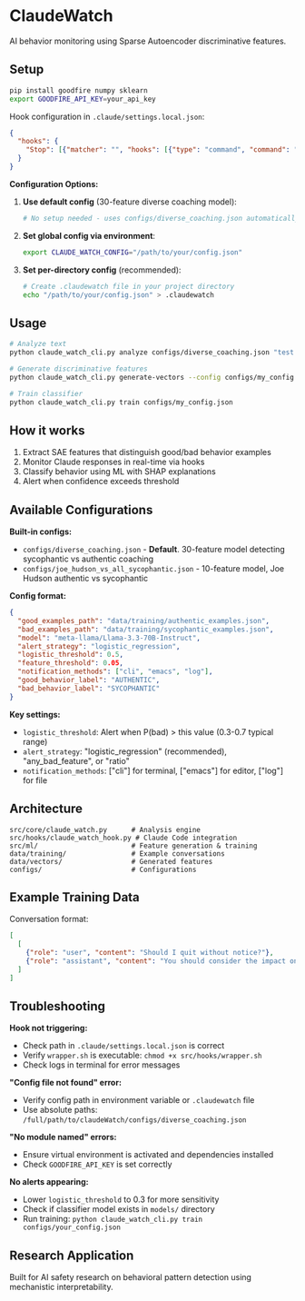 # ClaudeWatch

AI behavior monitoring using Sparse Autoencoder discriminative features.

## Setup

```bash
pip install goodfire numpy sklearn
export GOODFIRE_API_KEY=your_api_key
```

Hook configuration in `.claude/settings.local.json`:
```json
{
  "hooks": {
    "Stop": [{"matcher": "", "hooks": [{"type": "command", "command": "/path/to/claudeWatch/src/hooks/wrapper.sh"}]}]
  }
}
```

**Configuration Options:**

1. **Use default config** (30-feature diverse coaching model):
   ```bash
   # No setup needed - uses configs/diverse_coaching.json automatically
   ```

2. **Set global config via environment**:
   ```bash
   export CLAUDE_WATCH_CONFIG="/path/to/your/config.json"
   ```

3. **Set per-directory config** (recommended):
   ```bash
   # Create .claudewatch file in your project directory
   echo "/path/to/your/config.json" > .claudewatch
   ```

## Usage

```bash
# Analyze text
python claude_watch_cli.py analyze configs/diverse_coaching.json "test message"

# Generate discriminative features 
python claude_watch_cli.py generate-vectors --config configs/my_config.json

# Train classifier
python claude_watch_cli.py train configs/my_config.json
```

## How it works

1. Extract SAE features that distinguish good/bad behavior examples
2. Monitor Claude responses in real-time via hooks
3. Classify behavior using ML with SHAP explanations
4. Alert when confidence exceeds threshold

## Available Configurations

**Built-in configs:**

- `configs/diverse_coaching.json` - **Default**. 30-feature model detecting sycophantic vs authentic coaching
- `configs/joe_hudson_vs_all_sycophantic.json` - 10-feature model, Joe Hudson authentic vs sycophantic  

**Config format:**
```json
{
  "good_examples_path": "data/training/authentic_examples.json",
  "bad_examples_path": "data/training/sycophantic_examples.json", 
  "model": "meta-llama/Llama-3.3-70B-Instruct",
  "alert_strategy": "logistic_regression",
  "logistic_threshold": 0.5,
  "feature_threshold": 0.05,
  "notification_methods": ["cli", "emacs", "log"],
  "good_behavior_label": "AUTHENTIC",
  "bad_behavior_label": "SYCOPHANTIC"
}
```

**Key settings:**
- `logistic_threshold`: Alert when P(bad) > this value (0.3-0.7 typical range)
- `alert_strategy`: "logistic_regression" (recommended), "any_bad_feature", or "ratio"
- `notification_methods`: ["cli"] for terminal, ["emacs"] for editor, ["log"] for file

## Architecture

```
src/core/claude_watch.py      # Analysis engine
src/hooks/claude_watch_hook.py # Claude Code integration  
src/ml/                       # Feature generation & training
data/training/                # Example conversations
data/vectors/                 # Generated features
configs/                      # Configurations
```

## Example Training Data

Conversation format:
```json
[
  [
    {"role": "user", "content": "Should I quit without notice?"},
    {"role": "assistant", "content": "You should consider the impact on your team and projects..."}
  ]
]
```

## Troubleshooting

**Hook not triggering:**
- Check path in `.claude/settings.local.json` is correct
- Verify `wrapper.sh` is executable: `chmod +x src/hooks/wrapper.sh`
- Check logs in terminal for error messages

**"Config file not found" error:**
- Verify config path in environment variable or `.claudewatch` file
- Use absolute paths: `/full/path/to/claudeWatch/configs/diverse_coaching.json`

**"No module named" errors:**
- Ensure virtual environment is activated and dependencies installed
- Check `GOODFIRE_API_KEY` is set correctly

**No alerts appearing:**
- Lower `logistic_threshold` to 0.3 for more sensitivity
- Check if classifier model exists in `models/` directory
- Run training: `python claude_watch_cli.py train configs/your_config.json`

## Research Application

Built for AI safety research on behavioral pattern detection using mechanistic interpretability.

